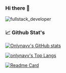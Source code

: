 ### Hi there 👋

<!--
**onlynavv/onlynavv** is a ✨ _special_ ✨ repository because its `README.md` (this file) appears on your GitHub profile.

Here are some ideas to get you started:

- 🔭 I’m currently working on ...
- 🌱 I’m currently learning ...
- 👯 I’m looking to collaborate on ...
- 🤔 I’m looking for help with ...
- 💬 Ask me about ...
- 📫 How to reach me: ...
- 😄 Pronouns: ...
- ⚡ Fun fact: ...
-->

![fullstack_developer](https://stormotion.io/blog/content/images/2018/12/developer.gif)

### 📈 Github Stat's

[![Onlynavv's GitHub stats](https://github-readme-stats.vercel.app/api?username=onlynavv&theme=dark&show_icons=true)](https://github.com/onlynavv/github-readme-stats)

[![onlynavv's Top Langs](https://github-readme-stats.vercel.app/api/top-langs/?username=onlynavv)](https://github.com/onlynavv/github-readme-stats)

[![Readme Card](https://github-readme-stats.vercel.app/api/pin/?username=onlynavv&repo=github-readme-stats)](https://github.com/onlynavv/github-readme-stats)
